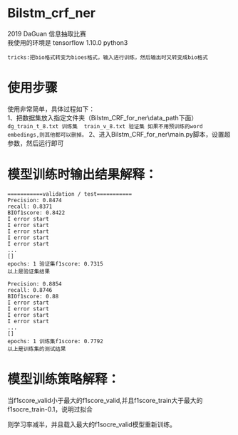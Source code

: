 # Bilstm_crf_ner
2019 DaGuan 信息抽取比赛 <br>
我使用的环境是 tensorflow 1.10.0  python3 <br>

`tricks:把bio格式转变为bioes格式，输入进行训练，然后输出时又转变成bio格式`

# 使用步骤 <br>
使用非常简单，具体过程如下： <br>
1、把数据集放入指定文件夹（Bilstm_CRF_for_ner\data_path下面） <br>
`dg_train_t_8.txt 训练集  train_v_8.txt 验证集 如果不用预训练的word embedings,则其他都可以删掉。` 
2、进入Bilstm_CRF_for_ner\main.py脚本，设置超参数，然后运行即可 <br>

# 模型训练时输出结果解释：
```
===========validation / test===========
Precision: 0.8474
recall: 0.8371
BIOf1score: 0.8422
I error start
I error start
I error start
I error start
I error start
...
[]
epochs: 1 验证集f1score: 0.7315
以上是验证集结果

Precision: 0.8854
recall: 0.8746
BIOf1score: 0.88
I error start
I error start
I error start
I error start
...
[]
epochs: 1 训练集f1score: 0.7792
以上是训练集的测试结果
```
# 模型训练策略解释： <br>
当f1score_valid小于最大的f1score_valid,并且f1score_train大于最大的f1socre_train-0.1，说明过拟合

则学习率减半，并且载入最大的f1socre_valid模型重新训练。

